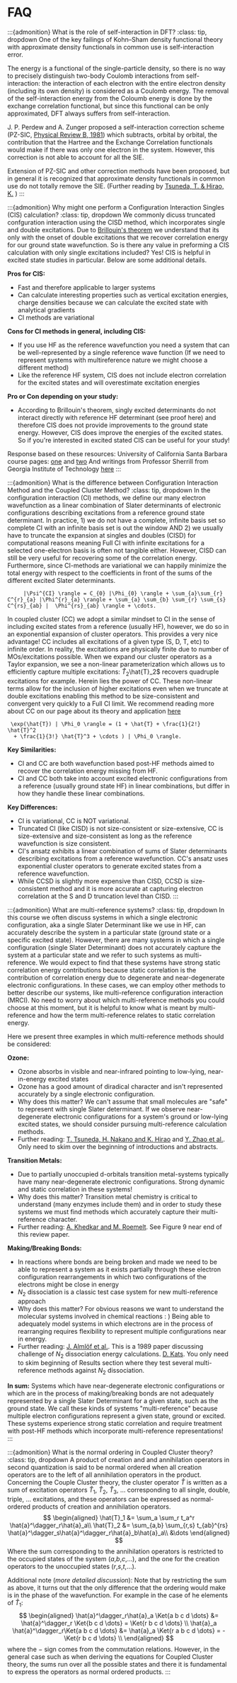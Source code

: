 # FAQ
<!--
TEMPLATE FOR Q AND A


:::{admonition} Question
:class: tip, dropdown
Answer
:::
-->

:::{admonition} What is the role of self-interaction in DFT?
:class: tip, dropdown
One of the key failings of Kohn–Sham density functional theory with approximate density functionals in common use is self-interaction error.

The energy is a functional of the single-particle density, so there is no way to precisely distinguish two-body Coulomb interactions from self-interaction: the interaction of each electron with the entire electron density (including its own density) is considered as a Coulomb energy. The removal of the self-interaction energy from the Coloumb energy is done by the exchange correlation functional, but since this functional can be only approximated, DFT always suffers from self-interaction.

J. P. Perdew and A. Zunger proposed a self-interaction correction scheme (PZ-SIC, [Physical Review B, 1981](https://journals.aps.org/prb/abstract/10.1103/PhysRevB.23.5048)) which subtracts, orbital by orbital, the contribution that the Hartree and the Exchange Correlation
functionals would make if there was only one electron in the system. However, this correction is not able to account for all the SIE. 

Extension of PZ-SIC and other correction methods have been proposed, but in general it is recognized that approximate density functionals in common use do not totally remove the SIE.
(Further reading by [Tsuneda, T. & Hirao, K.](https://aip.scitation.org/doi/10.1063/1.4866996) )
:::

:::{admonition} Why might one perform a Configuration Interaction Singles (CIS) calculation?
:class: tip, dropdown
We commonly dicuss truncated confguration interaction using the CISD method, which incorporates single and double excitations. Due to [Brillouin's theorem](https://en.wikipedia.org/wiki/Brillouin%27s_theorem) we understand that its only with the onset of double excitations that we recover correlation energy for our ground state wavefunction. So is there any value in preforming a CIS calculation with only single excitations included? Yes! CIS is helpful in excited state studies in particular. Below are some additional details.

**Pros for CIS:**
* Fast and therefore applicable to larger systems 
* Can calculate interesting properties such as vertical excitation energies, charge densities because we can calculate the excited state with analytical gradients 
* CI methods are variational 

**Cons for CI methods in general, including CIS:**
* If you use HF as the reference wavefunction you need a system that can be well-represented by a single reference wave function (If we need to represent systems with multireference nature we might choose a different method)
* Like the reference HF system, CIS does not include electron correlation for the excited states and will overestimate excitation energies

**Pro or Con depending on your study:**
* According to Brillouin's theorem, singly excited determinants do not interact directly with reference HF determinant (see proof here) and therefore CIS does not provide improvements to the ground state energy. However, CIS does improve the energies of the excited states. So if you're interested in excited stated CIS can be useful for your study!

Response based on these resources:
University of California Santa Barbara course pages: [one](https://people.chem.ucsb.edu/kahn/kalju/chem126/public/elspect_cis.html) and [two](https://people.chem.ucsb.edu/kahn/kalju/chem226/public/task2C.html) 
And writings from Professor Sherrill from Georgia Institute of Technology [here](http://vergil.chemistry.gatech.edu/notes/cis/cis.pdf)
:::

:::{admonition} What is the difference between Configuration Interaction Method and the Coupled Cluster Method?
:class: tip, dropdown
In the configuration interaction (CI) methods, we define our many electron wavefunction as a linear combination of Slater determinants of electronic configurations describing excitations from a reference ground state determinant. In practice, 1) we do not have a complete, infinite basis set so complete CI with an infinite basis set is out the window AND 2) we usually have to truncate the expansion at singles and doubles (CISD) for computational reasons meaning Full CI with infinite excitations for a selected one-electron basis is often not tangible either. However, CISD can still be very useful for recovering some of the correlation energy. Furthermore, since CI-methods are variational we can happily minimize the total energy with respect to the coefficients in front of the sums of the different excited Slater determinants.  

```{math}
     |\Psi^{CI} \rangle = C_{0} |\Phi_{0} \rangle + \sum_{a}\sum_{r} C^{r}_{a} |\Phi^{r}_{a} \rangle + \sum_{a} \sum_{b} \sum_{r} \sum_{s} C^{rs}_{ab} |  \Phi^{rs}_{ab} \rangle + \cdots.
``` 


In coupled cluster (CC) we adopt a similar mindset to CI in the sense of including excited states from a reference (usually HF), however, we do so in an exponential expansion of cluster operators. This provides a very nice advantage! CC includes all excitations of a given type (S, D, T, etc) to infinite order. In reality, the excitations are physically finite due to number of MOs/excitations possible. When we expand our cluster operators as a Taylor expansion, we see a non-linear parameterization which allows us to efficiently capture multiple excitations: $\hat{T}_2$\hat{T}_2$ recovers quadruple excitations for example. Herein lies the power of CC. These non-linear terms allow for the inclusion of higher excitations even when we truncate at double excitations enabling this method to be size-consistent and convergent very quickly to a Full CI limit. We recommend reading more about CC on our page about its theory and application [here](https://lcbc-epfl.github.io/iesm-public/Lecture/CC.html)

   ```{math}
    \exp(\hat{T}) | \Phi_0 \rangle = (1 + \hat{T} + \frac{1}{2!} \hat{T}^2
     + \frac{1}{3!} \hat{T}^3 + \cdots ) | \Phi_0 \rangle.
```

**Key Similarities:**
* CI and CC are both wavefunction based post-HF methods aimed to recover the correlation energy missing from HF.
* CI and CC both take into account excited electronic configurations from a reference (usually ground state HF) in linear combinations, but differ in how they handle these linear combinations. 

**Key Differences:**
* CI is variational, CC is NOT variational.
* Truncated CI (like CISD) is not size-consistent or size-extensive, CC is size-extensive and size-consistent as long as the reference wavefunction is size consistent.
* CI's ansatz exhibits a linear combination of sums of Slater determinants describing excitations from a reference wavefunction. CC's ansatz uses exponential cluster operators to generate excited states from a reference wavefunction.
* While CCSD is slightly more expensive than CISD, CCSD is size-consistent method and it is more accurate at capturing electron correlation at the S and D truncation level than CISD.
:::

:::{admonition} What are multi-reference systems?
:class: tip, dropdown
In this course we often discuss systems in which a single electronic configuration, aka a single Slater Determinant like we use in HF, can accurately describe the system in a particular state (ground state or a specific excited state). However, there are many systems in which a single configuration (single Slater Determinant) does not accurately capture the system at a particular state and we refer to such systems as multi-reference. We would expect to find that these systems have strong static correlation energy contributions because static correlation is the contribution of correlation energy due to degenerate and near-degenerate electronic configurations. In these cases, we can employ other methods to better describe our systems, like multi-reference configuration interaction (MRCI). No need to worry about which multi-reference methods you could choose at this moment, but it is helpful to know what is meant by multi-reference and how the term multi-reference relates to static correlation energy. 

Here we present three examples in which multi-reference methods should be considered:

**Ozone:**
* Ozone absorbs in visible and near-infrared pointing to low-lying, near-in-energy excited states
* Ozone has a good amount of diradical character and isn't represented accurately by a single electronic configuration. 
* Why does this matter? We can't assume that small molecules are "safe" to represent with single Slater determinant. If we observe near-degenerate electronic configurations for a system's ground or low-lying excited states, we should consider pursuing multi-reference calculation methods.
* Further reading: [T. Tsuneda, H. Nakano and K. Hirao](https://aip.scitation.org/doi/pdf/10.1063/1.470378) and [Y. Zhao et al.](https://pubs.acs.org/doi/10.1021/jp811054n). Only need to skim over the beginning of introductions and abstracts. 

**Transition Metals:**
* Due to partially unoccupied d-orbitals transition metal-systems typically have many near-degenerate electronic configurations. Strong dynamic and static correlation in these systems!
* Why does this matter? Transition metal chemistry is critical to understand (many enzymes include them) and in order to study these systems we must find methods which accurately capture their multi-reference character. 
* Further reading: [A. Khedkar and M. Roemelt](https://pubs.rsc.org/en/content/articlehtml/2021/cp/d1cp02640b). See Figure 9 near end of this review paper.

**Making/Breaking Bonds:**
* In reactions where bonds are being broken and made we need to be able to represent a system as it exists partially through these electron configuration rearrangements in which two configurations of the electrons might be close in energy
* $N_2$ dissociation is a classic test case system for new multi-reference approach 
* Why does this matter? For obvious reasons we want to understand the molecular systems involved in chemical reactions : ) Being able to adequately model systems in which electrons are in the process of rearranging requires flexibility to represent multiple configurations near in energy. 
* Further reading: [J. Almlöf et al.](https://onlinelibrary.wiley.com/doi/epdf/10.1002/qua.560360838). This is a 1989 paper discussing challenge of $N_2$ dissociation energy calculations. [D. Kats](https://aip.scitation.org/doi/10.1063/1.4892792). You only need to skim beginning of Results section where they test several multi-reference methods against $N_2$ dissociation. 

**In sum:**
Systems which have near-degenerate electronic configurations or which are in the process of making/breaking bonds are not adequately represented by a single Slater Determinant for a given state, such as the ground state. We call these kinds of systems "multi-reference" because multiple electron configurations represent a given state, ground or excited. These systems experience strong static correlation and require treatment with post-HF methods which incorporate multi-reference representations! 
:::



:::{admonition} What is the normal ordering in Coupled Cluster theory?
:class: tip, dropdown
A product of creation and and annihilation operators in second quantization is said to be normal ordered when all creation operators are to the left of all annihilation operators in the product. Concerning the Couple Cluster theory, the cluster operator $\hat{T}$ is written as a sum of excitation operators $\hat{T}_1$,  $\hat{T}_2$,  $\hat{T}_3$, $\dots$ corresponding to all single, double, triple, ... excitations, and these operators can be expressed as normal-ordered products of creation and annihilation operators. 
$$
\begin{aligned}
\hat{T}_1 &= \sum_a \sum_r t_a^r \hat{a}^\dagger_r\hat{a}_a\\
\hat{T}_2 &= \sum_{a,b} \sum_{r,s} t_{ab}^{rs} \hat{a}^\dagger_s\hat{a}^\dagger_r\hat{a}_b\hat{a}_a\\
&\dots
\end{aligned}
$$
Where the sum corresponding to the annihilation operators is restricted to the occupied states of the system ($a$,$b$,$c$,$\dots$), and the one for the creation operators to the unoccupied states ($r$,$s$,$t$,$\dots$).

Additional note (*more detailed discussion*):
Note that by restricting the sum as above, it turns out that the only difference that the ordering would make is in the phase of the wavefunction. For example in the case of he elements of $\hat{T}_1$:
$$
\begin{aligned}
\hat{a}^\dagger_r\hat{a}_a \Ket{a b c d \dots} &= \hat{a}^\dagger_r \Ket{b c d \dots} = \Ket{r b c d \dots} \\
\hat{a}_a \hat{a}^\dagger_r\Ket{a b c d \dots} &= \hat{a}_a \Ket{r a b c d \dots} = - \Ket{r b c d \dots} \\
\end{aligned}
$$
where the $-$ sign comes from the commutation relations. 
However, in the general case such as when deriving the equations for Coupled Cluster theory, the sums run over all the possible states and there it is fundamental to express the operators as normal ordered products.
:::
